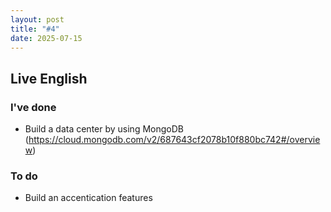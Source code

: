 ```yaml
---
layout: post
title: "#4"
date: 2025-07-15
---
```

## Live English

### I've done
 - Build a data center by using MongoDB (https://cloud.mongodb.com/v2/687643cf2078b10f880bc742#/overview)

### To do
 - Build an accentication features



